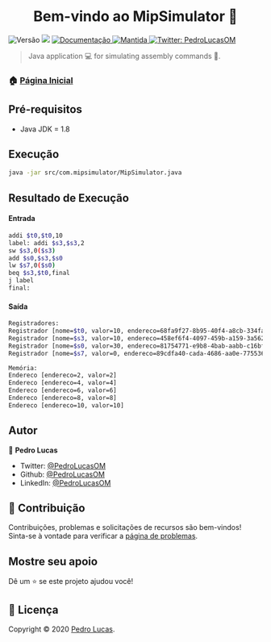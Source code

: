 <h1 align="center">Bem-vindo ao MipSimulator 👋</h1>
<p>
  <img alt="Versão" src="https://img.shields.io/badge/version-1.0.0-blue.svg?cacheSeconds=2592000" />
  <img src="https://img.shields.io/badge/java-1.8-blue.svg" />
  <a href="https://github.com/PedroLucasOM/MipSimulator#readme" target="_blank">
    <img alt="Documentação" src="https://img.shields.io/badge/documentação-sim-green.svg" />
  </a>
  <a href="https://github.com/kefranabg/readme-md-generator/graphs/commit-activity" target="_blank">
    <img alt="Mantida" src="https://img.shields.io/badge/mantida-sim-green.svg" />
  </a>
  <a href="https://twitter.com/PedroLucasOM" target="_blank">
    <img alt="Twitter: PedroLucasOM" src="https://img.shields.io/twitter/follow/PedroLucasOM.svg?style=social" />
  </a>
</p>

> Java application :computer: for simulating assembly commands :bookmark_tabs:.

### 🏠 [Página Inicial](https://github.com/PedroLucasOM/MipSimulator)

## Pré-requisitos

- Java JDK = 1.8

## Execução

```sh
java -jar src/com.mipsimulator/MipSimulator.java
```

## Resultado de Execução

#### Entrada

```sh
addi $t0,$t0,10
label: addi $s3,$s3,2
sw $s3,0($s3)
add $s0,$s3,$s0
lw $s7,0($s0)
beq $s3,$t0,final
j label
final:
```

#### Saída

```sh
Registradores:
Registrador [nome=$t0, valor=10, endereco=68fa9f27-8b95-40f4-a8cb-334fa261955f]
Registrador [nome=$s3, valor=10, endereco=458ef6f4-4097-459b-a159-3a562a454640]
Registrador [nome=$s0, valor=30, endereco=81754771-e9b8-4bab-aabb-c16bf4061b69]
Registrador [nome=$s7, valor=0, endereco=89cdfa40-cada-4686-aa0e-7755365ecb62]

Memória:
Endereco [endereco=2, valor=2]
Endereco [endereco=4, valor=4]
Endereco [endereco=6, valor=6]
Endereco [endereco=8, valor=8]
Endereco [endereco=10, valor=10]
```

## Autor

👤 **Pedro Lucas**

* Twitter: [@PedroLucasOM](https://twitter.com/PedroLucasOM)
* Github: [@PedroLucasOM](https://github.com/PedroLucasOM)
* LinkedIn: [@PedroLucasOM](https://linkedin.com/in/PedroLucasOM)

## 🤝 Contribuição

Contribuições, problemas e solicitações de recursos são bem-vindos! <br /> Sinta-se à vontade para verificar a 
[página de problemas](https://github.com/PedroLucasOM/MipSimulator/issues).

## Mostre seu apoio

Dê um ⭐️ se este projeto ajudou você!

## 📝 Licença

Copyright © 2020 [Pedro Lucas](https://github.com/PedroLucasOM).<br />
